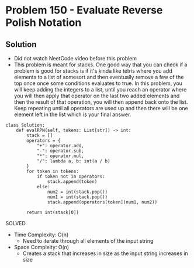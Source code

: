 # Problem 150 - Evaluate Reverse Polish Notation

## Solution
- Did not watch NeetCode video before this problem
- This problem is meant for stacks. One good way that you can check if a problem is good for stacks is if it's kinda like tetris where
you add elements to a list of somesort and then eventually remove a few of the top once once some conditions evaluates to true. In this
problem, you will keep adding the integers to a list, until you reach an operator where you will then apply that operator on the last two added elements and then the result of that operation, you will then append back onto the list. Keep repeating until all operators are used up and then there will be one element left in the list which is your final answer.
```
class Solution:
    def evalRPN(self, tokens: List[str]) -> int:
        stack = []
        operators = {
            "+": operator.add, 
            "-": operator.sub, 
            "*": operator.mul, 
            "/": lambda a, b: int(a / b)
        }
        for token in tokens:
            if token not in operators:
                stack.append(token)
            else:
                num2 = int(stack.pop())
                num1 = int(stack.pop())
                stack.append(operators[token](num1, num2))

        return int(stack[0])
```
SOLVED
- Time Complexity: O(n)
    - Need to iterate through all elements of the input string
- Space Compleity: O(n)
    - Creates a stack that increases in size as the input string increases in size